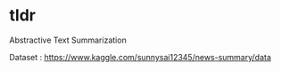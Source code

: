 # tldr
Abstractive Text Summarization

Dataset : https://www.kaggle.com/sunnysai12345/news-summary/data
